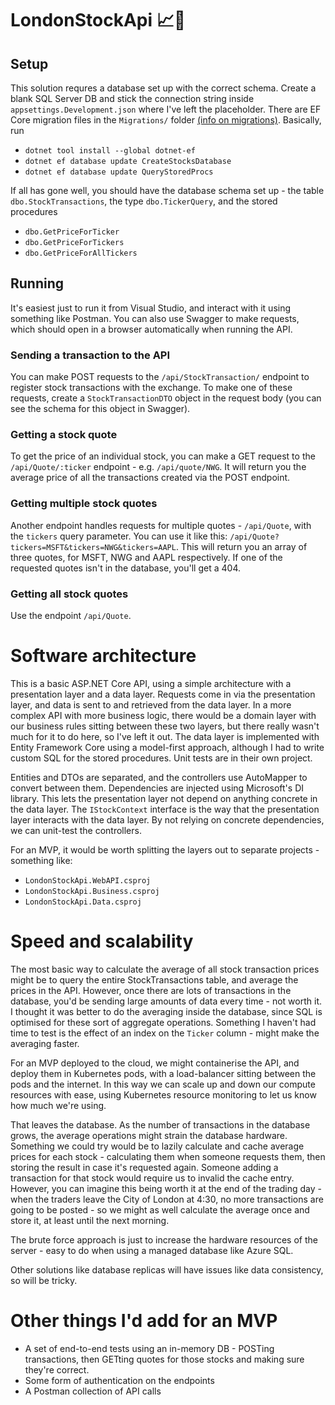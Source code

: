 # LondonStockApi 📈🚀

## Setup
This solution requres a database set up with the correct schema. Create a blank SQL Server DB and stick the connection string inside `appsettings.Development.json` where I've left the placeholder. There are EF Core migration files in the `Migrations/` folder [(info on migrations)](https://learn.microsoft.com/en-us/ef/core/managing-schemas/migrations/). Basically, run 
- `dotnet tool install --global dotnet-ef`
- `dotnet ef database update CreateStocksDatabase`
- `dotnet ef database update QueryStoredProcs`

If all has gone well, you should have the database schema set up - the table `dbo.StockTransactions`, the type `dbo.TickerQuery`, and the stored procedures 
- `dbo.GetPriceForTicker`
- `dbo.GetPriceForTickers`
- `dbo.GetPriceForAllTickers`

## Running
It's easiest just to run it from Visual Studio, and interact with it using something like Postman. You can also use Swagger to make requests, which should open in a browser automatically when running the API.

### Sending a transaction to the API
You can make POST requests to the `/api/StockTransaction/` endpoint to register stock transactions with the exchange. To make one of these requests, create a `StockTransactionDTO` object in the request body (you can see the schema for this object in Swagger).

### Getting a stock quote
To get the price of an individual stock, you can make a GET request to the `/api/Quote/:ticker` endpoint - e.g. `/api/quote/NWG`. It will return you the average price of all the transactions created via the POST endpoint.

### Getting multiple stock quotes
Another endpoint handles requests for multiple quotes - `/api/Quote`, with the `tickers` query parameter. You can use it like this: `/api/Quote?tickers=MSFT&tickers=NWG&tickers=AAPL`. This will return you an array of three quotes, for MSFT, NWG and AAPL respectively. If one of the requested quotes isn't in the database, you'll get a 404.

### Getting all stock quotes
Use the endpoint `/api/Quote`.

# Software architecture
This is a basic ASP.NET Core API, using a simple architecture with a presentation layer and a data layer. Requests come in via the presentation layer, and data is sent to and retrieved from the data layer. In a more complex API with more business logic, there would be a domain layer with our business rules sitting between these two layers, but there really wasn't much for it to do here, so I've left it out. The data layer is implemented with Entity Framework Core using a model-first approach, although I had to write custom SQL for the stored procedures. Unit tests are in their own project.

Entities and DTOs are separated, and the controllers use AutoMapper to convert between them. Dependencies are injected using Microsoft's DI library. This lets the presentation layer not depend on anything concrete in the data layer. The `IStockContext` interface is the way that the presentation layer interacts with the data layer. By not relying on concrete dependencies, we can unit-test the controllers.

For an MVP, it would be worth splitting the layers out to separate projects - something like:
- `LondonStockApi.WebAPI.csproj`
- `LondonStockApi.Business.csproj`
- `LondonStockApi.Data.csproj`

# Speed and scalability
The most basic way to calculate the average of all stock transaction prices might be to query the entire StockTransactions table, and average the prices in the API. However, once there are lots of transactions in the database, you'd be sending large amounts of data every time - not worth it. I thought it was better to do the averaging inside the database, since SQL is optimised for these sort of aggregate operations. Something I haven't had time to test is the effect of an index on the `Ticker` column - might make the averaging faster.

For an MVP deployed to the cloud, we might containerise the API, and deploy them in Kubernetes pods, with a load-balancer sitting between the pods and the internet. In this way we can scale up and down our compute resources with ease, using Kubernetes resource monitoring to let us know how much we're using.

That leaves the database. As the number of transactions in the database grows, the average operations might strain the database hardware. Something we could try would be to lazily calculate and cache average prices for each stock - calculating them when someone requests them, then storing the result in case it's requested again. Someone adding a transaction for that stock would require us to invalid the cache entry. However, you can imagine this being worth it at the end of the trading day - when the traders leave the City of London at 4:30, no more transactions are going to be posted - so we might as well calculate the average once and store it, at least until the next morning.

The brute force approach is just to increase the hardware resources of the server - easy to do when using a managed database like Azure SQL.

Other solutions like database replicas will have issues like data consistency, so will be tricky.

# Other things I'd add for an MVP
- A set of end-to-end tests using an in-memory DB - POSTing transactions, then GETting quotes for those stocks and making sure they're correct.
- Some form of authentication on the endpoints
- A Postman collection of API calls
